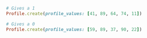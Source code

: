 ```ruby
# Gives a 1
Profile.create(profile_values: [41, 89, 64, 74, 11])
```

```ruby
# Gives a 0
Profile.create(profile_values: [59, 89, 37, 90, 22])
```
